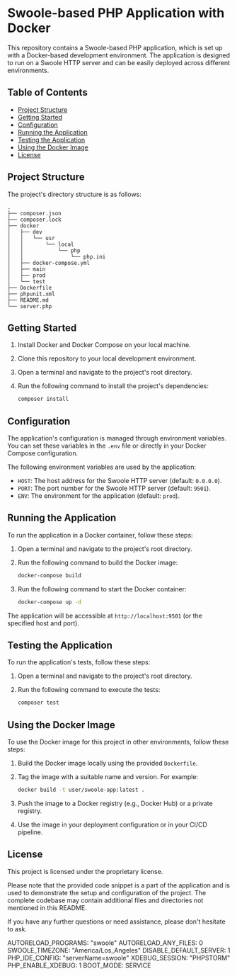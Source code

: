 # Swoole-based PHP Application with Docker

This repository contains a Swoole-based PHP application, which is set up with a Docker-based development environment. The application is designed to run on a Swoole HTTP server and can be easily deployed across different environments.

## Table of Contents

- [Project Structure](#project-structure)
- [Getting Started](#getting-started)
- [Configuration](#configuration)
- [Running the Application](#running-the-application)
- [Testing the Application](#testing-the-application)
- [Using the Docker Image](#using-the-docker-image)
- [License](#license)

## Project Structure

The project's directory structure is as follows:

```
.
├── composer.json
├── composer.lock
├── docker
│   ├── dev
│   │   └── usr
│   │       └── local
│   │           └── php
│   │               └── php.ini
│   ├── docker-compose.yml
│   ├── main
│   ├── prod
│   └── test
├── Dockerfile
├── phpunit.xml
├── README.md
└── server.php
```

## Getting Started

1. Install Docker and Docker Compose on your local machine.
2. Clone this repository to your local development environment.
3. Open a terminal and navigate to the project's root directory.
4. Run the following command to install the project's dependencies:

   ```bash
   composer install
   ```

## Configuration

The application's configuration is managed through environment variables. You can set these variables in the `.env` file or directly in your Docker Compose configuration.

The following environment variables are used by the application:

- `HOST`: The host address for the Swoole HTTP server (default: `0.0.0.0`).
- `PORT`: The port number for the Swoole HTTP server (default: `9501`).
- `ENV`: The environment for the application (default: `prod`).

## Running the Application

To run the application in a Docker container, follow these steps:

1. Open a terminal and navigate to the project's root directory.
2. Run the following command to build the Docker image:

   ```bash
   docker-compose build
   ```

3. Run the following command to start the Docker container:

   ```bash
   docker-compose up -d
   ```

The application will be accessible at `http://localhost:9501` (or the specified host and port).

## Testing the Application

To run the application's tests, follow these steps:

1. Open a terminal and navigate to the project's root directory.
2. Run the following command to execute the tests:

   ```bash
   composer test
   ```

## Using the Docker Image

To use the Docker image for this project in other environments, follow these steps:

1. Build the Docker image locally using the provided `Dockerfile`.
2. Tag the image with a suitable name and version. For example:

   ```bash
   docker build -t user/swoole-app:latest .
   ```

3. Push the image to a Docker registry (e.g., Docker Hub) or a private registry.
4. Use the image in your deployment configuration or in your CI/CD pipeline.

## License

This project is licensed under the proprietary license.

Please note that the provided code snippet is a part of the application and is used to demonstrate the setup and configuration of the project. The complete codebase may contain additional files and directories not mentioned in this README.

If you have any further questions or need assistance, please don't hesitate to ask.



AUTORELOAD_PROGRAMS: "swoole"
AUTORELOAD_ANY_FILES: 0
SWOOLE_TIMEZONE: "America/Los_Angeles"
DISABLE_DEFAULT_SERVER: 1
PHP_IDE_CONFIG: "serverName=swoole"
XDEBUG_SESSION: "PHPSTORM"
PHP_ENABLE_XDEBUG: 1
BOOT_MODE: SERVICE